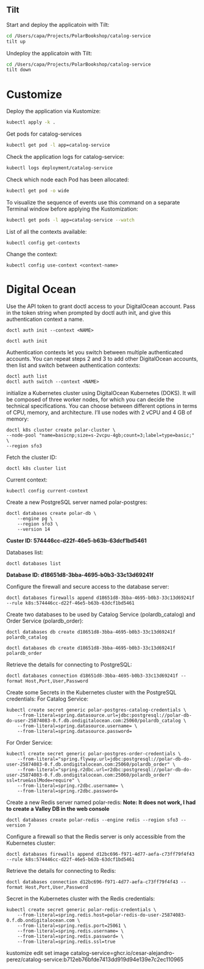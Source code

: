 ## Tilt

Start and deploy the applicatoin with Tilt:
```bash
cd /Users/capa/Projects/PolarBookshop/catalog-service
tilt up
```

Undeploy the applicatoin with Tilt:
```bash
cd /Users/capa/Projects/PolarBookshop/catalog-service
tilt down
```

# Customize
Deploy the application via Kustomize:
```bash
kubectl apply -k .
```

Get pods for catalog-services
```bash
kubectl get pod -l app=catalog-service
```

Check the application logs for catalog-service:
```bash
kubectl logs deployment/catalog-service
```

Check which node each Pod has been allocated:
```bash
kubectl get pod -o wide
```

To visualize the sequence of events use this command on a separate Terminal window before applying the Kustomization:
```bash
kubectl get pods -l app=catalog-service --watch
```

List of all the contexts available:
```
kubectl config get-contexts
```

Change the context:
```
kubectl config use-context <context-name>
```

# Digital Ocean
Use the API token to grant doctl access to your DigitalOcean account. 
Pass in the token string when prompted by doctl auth init, and give this authentication context a name.
```
doctl auth init --context <NAME>

doctl auth init
```

Authentication contexts let you switch between multiple authenticated accounts. 
You can repeat steps 2 and 3 to add other DigitalOcean accounts, then list and switch between authentication contexts:
```
doctl auth list
doctl auth switch --context <NAME>
```


initialize a Kubernetes cluster using DigitalOcean Kubernetes (DOKS). It will be composed of three worker nodes, 
for which you can decide the technical specifications. You can choose between different options in terms of CPU, 
memory, and architecture. I’ll use nodes with 2 vCPU and 4 GB of memory:
```
doctl k8s cluster create polar-cluster \
--node-pool "name=basicnp;size=s-2vcpu-4gb;count=3;label=type=basic;" \
--region sfo3
```

Fetch the cluster ID:
```bash
doctl k8s cluster list
```

Current context:
```
kubectl config current-context
```

Create a new PostgreSQL server named polar-postgres:
```
doctl databases create polar-db \
    --engine pg \
    --region sfo3 \
    --version 14
```
**Custer ID: 574446cc-d22f-46e5-b63b-63dcf1bd5461**

Databases list:
```
doctl databases list
```
**Database ID: d18651d8-3bba-4695-b0b3-33c13d69241f**

Configure the firewall and secure access to the database server:
```
doctl databases firewalls append d18651d8-3bba-4695-b0b3-33c13d69241f --rule k8s:574446cc-d22f-46e5-b63b-63dcf1bd5461
```

Create two databases to be used by Catalog Service (polardb_catalog) and Order Service (polardb_order):
```
doctl databases db create d18651d8-3bba-4695-b0b3-33c13d69241f polardb_catalog

doctl databases db create d18651d8-3bba-4695-b0b3-33c13d69241f polardb_order
```

Retrieve the details for connecting to PostgreSQL:
```
doctl databases connection d18651d8-3bba-4695-b0b3-33c13d69241f --format Host,Port,User,Password

```

Create some Secrets in the Kubernetes cluster with the PostgreSQL credentials:
For Catalog Service:
```
kubectl create secret generic polar-postgres-catalog-credentials \
    --from-literal=spring.datasource.url=jdbc:postgresql://polar-db-do-user-25874083-0.f.db.ondigitalocean.com:25060/polardb_catalog \
    --from-literal=spring.datasource.username= \
    --from-literal=spring.datasource.password=
```

For Order Service:
```
kubectl create secret generic polar-postgres-order-credentials \
    --from-literal="spring.flyway.url=jdbc:postgresql://polar-db-do-user-25874083-0.f.db.ondigitalocean.com:25060/polardb_order" \
    --from-literal="spring.r2dbc.url=r2dbc:postgresql://polar-db-do-user-25874083-0.f.db.ondigitalocean.com:25060/polardb_order?ssl=true&sslMode=require" \
    --from-literal=spring.r2dbc.username= \
    --from-literal=spring.r2dbc.password=
```

Create a new Redis server named polar-redis:
**Note: It does not work, I had to create a Valley DB in the web console**
```
doctl databases create polar-redis --engine redis --region sfo3 --version 7
```

Configure a firewall so that the Redis server is only accessible from the Kubernetes cluster:
```
doctl databases firewalls append d12bc696-f971-4d77-aefa-c73ff79f4f43 --rule k8s:574446cc-d22f-46e5-b63b-63dcf1bd5461
```

Retrieve the details for connecting to Redis:
```
doctl databases connection d12bc696-f971-4d77-aefa-c73ff79f4f43 --format Host,Port,User,Password
```

Secret in the Kubernetes cluster with the Redis credentials:
```
kubectl create secret generic polar-redis-credentials \
    --from-literal=spring.redis.host=polar-redis-do-user-25874083-0.f.db.ondigitalocean.com \
    --from-literal=spring.redis.port=25061 \
    --from-literal=spring.redis.username= \
    --from-literal=spring.redis.password= \
    --from-literal=spring.redis.ssl=true
```



kustomize edit set image catalog-service=ghcr.io/cesar-alejandro-perez/catalog-service:b712eb76bfde7413dd919d94e139e7c2ec110965